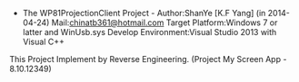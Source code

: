 - The WP81ProjectionClient Project -
 Author:ShanYe [K.F Yang] (in 2014-04-24)
 Mail:chinatb361@hotmail.com
 Target Platform:Windows 7 or latter and WinUsb.sys
 Develop Environment:Visual Studio 2013 with Visual C++
 
 This Project Implement by Reverse Engineering. (Project My Screen App - 8.10.12349)
